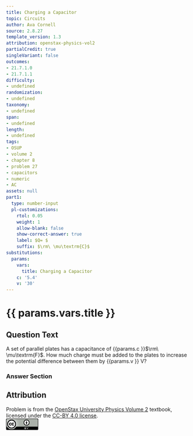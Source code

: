 ```yaml
---
title: Charging a Capacitor
topic: Circuits
author: Ava Cornell
source: 2.8.27
template_version: 1.3
attribution: openstax-physics-vol2
partialCredit: true
singleVariant: false
outcomes:
- 21.7.1.0
- 21.7.1.1
difficulty:
- undefined
randomization:
- undefined
taxonomy:
- undefined
span:
- undefined
length:
- undefined
tags:
- OSUP
- volume 2
- chapter 8
- problem 27
- capacitors
- numeric
- AC
assets: null
part1:
  type: number-input
  pl-customizations:
    rtol: 0.05
    weight: 1
    allow-blank: false
    show-correct-answer: true
    label: $Q= $
    suffix: $\rm\ \mu\textrm{C}$
substitutions:
  params:
    vars:
      title: Charging a Capacitor
    c: '5.4'
    v: '30'
---
```

# {{ params.vars.title }}

## Question Text

A set of parallel plates has a capacitance of {{params.c }}$\rm\ \mu\textrm{F}$. How much charge must be added to the plates to increase the potential difference between them by {{params.v }}$\textrm{ V}$?

### Answer Section

## Attribution

Problem is from the [OpenStax University Physics Volume 2](https://openstax.org/details/books/university-physics-volume-2) textbook, licensed under the [CC-BY 4.0 license](https://creativecommons.org/licenses/by/4.0/).<br>![Image representing the Creative Commons 4.0 BY license.](https://raw.githubusercontent.com/firasm/bits/master/by.png)